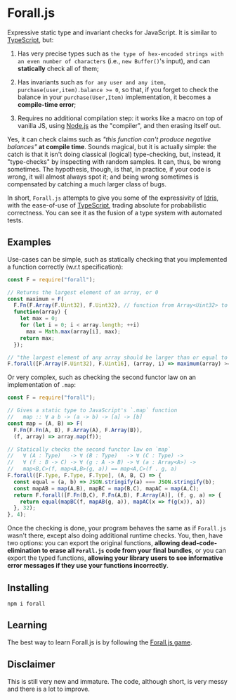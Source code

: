 # Forall.js

Expressive static type and invariant checks for JavaScript. It is similar to [TypeScript](https://www.typescriptlang.org), but:

1. Has very precise types such as `the type of hex-encoded strings with an even number of characters` (i.e., `new Buffer()`'s input), and can **statically** check all of them;

2. Has invariants such as `for any user and any item, purchase(user,item).balance >= 0`, so that, if you forget to check the balance in your `purchase(User,Item)` implementation, it becomes a **compile-time error**;

3. Requires no additional compilation step: it works like a macro on top of vanilla JS, using [Node.js](https://nodejs.org/en/) as the "compiler", and then erasing itself out.

Yes, it can check claims such as *"this function can't produce negative balances"* **at compile time**. Sounds magical, but it is actually simple: the catch is that it isn't doing classical (logical) type-checking, but, instead, it "type-checks" by inspecting with random samples. It can, thus, be wrong sometimes. The hypothesis, though, is that, in practice, if your code is wrong, it will almost always spot it; and being wrong sometimes is compensated by catching a much larger class of bugs.

In short, `Forall.js` attempts to give you some of the expressivity of [Idris](https://www.idris-lang.org), with the ease-of-use of [TypeScript](https://www.typescriptlang.org), trading absolute for probabilistic correctness. You can see it as the fusion of a type system with automated tests.

## Examples

Use-cases can be simple, such as statically checking that you implemented a function correctly (w.r.t specification):

```javascript
const F = require("forall");

// Returns the largest element of an array, or 0
const maximum = F(
  F.Fn(F.Array(F.Uint32), F.Uint32), // function from Array<Uint32> to Uint32
  function(array) {
    let max = 0;
    for (let i = 0; i < array.length; ++i)
      max = Math.max(array[i], max);
    return max;
  });

// "the largest element of any array should be larger than or equal to any of its elements"
F.forall([F.Array(F.Uint32), F.Uint16], (array, i) => maximum(array) >= (array[i % array.length] || 0));
```

Or very complex, such as checking the second functor law on an implementation of `.map`:

```javascript
const F = require("forall");

// Gives a static type to JavaScript's `.map` function
//   map :: ∀ a b -> (a -> b) -> [a] -> [b]
const map = (A, B) => F(
  F.Fn(F.Fn(A, B), F.Array(A), F.Array(B)),
  (f, array) => array.map(f));

// Statically checks the second functor law on `map`
//   ∀ (A : Type)   -> ∀ (B : Type)   -> ∀ (C : Type) ->
//   ∀ (f : B -> C) -> ∀ (g : A -> B) -> ∀ (a : Array<A>) ->
//   map<B,C>(f, map<A,B>(g, a)) == map<A,C>(f . g, a)
F.forall([F.Type, F.Type, F.Type], (A, B, C) => {
  const equal = (a, b) => JSON.stringify(a) === JSON.stringify(b);
  const mapAB = map(A,B), mapBC = map(B,C), mapAC = map(A,C);
  return F.forall([F.Fn(B,C), F.Fn(A,B), F.Array(A)], (f, g, a) => {
    return equal(mapBC(f, mapAB(g, a)), mapAC(x => f(g(x)), a))
  }, 32); 
}, 4);
```

Once the checking is done, your program behaves the same as if `Forall.js` wasn't there, except also doing additional runtime checks. You, then, have two options: you can export the original functions, **allowing dead-code-elimination to erase all `Forall.js` code from your final bundles**, or you can export the typed functions, **allowing your library users to see informative error messages if they use your functions incorrectly**.

## Installing

    npm i forall

## Learning

The best way to learn Forall.js is by following the [Forall.js game](game.js).

## Disclaimer

This is still very new and immature. The code, although short, is very messy and there is a lot to improve.
